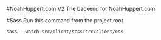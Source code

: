 #NoahHuppert.com V2
The backend for NoahHuppert.com

#Sass
Run this command from the project root

```
sass --watch src/client/scss:src/client/css
```
